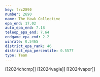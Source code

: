 ```yaml
---
key: frc2890
number: 2890
name: The Hawk Collective
epa_end: 17.02
auto_epa_end: 7.18
teleop_epa_end: 7.64
endgame_epa_end: 2.2
winrate: 0.5465
district_epa_rank: 46
district_epa_percentile: 0.5577
type: Team
---
```

[[2024chcmp]]
[[2024vagle]]
[[2024vapor]]
